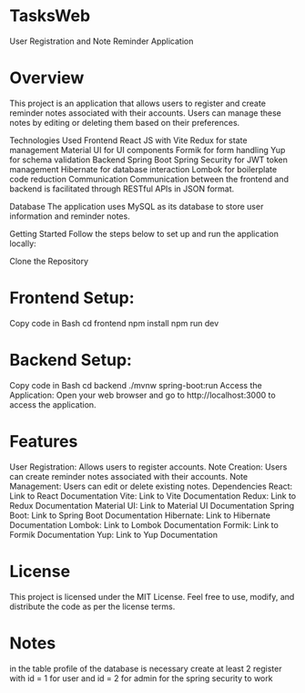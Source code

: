 # TasksWeb
User Registration and Note Reminder Application

# Overview
This project is an application that allows users to register and create reminder notes associated with their accounts. Users can manage these notes by editing or deleting them based on their preferences.

Technologies Used
Frontend
React JS with Vite
Redux for state management
Material UI for UI components
Formik for form handling
Yup for schema validation
Backend
Spring Boot
Spring Security for JWT token management
Hibernate for database interaction
Lombok for boilerplate code reduction
Communication
Communication between the frontend and backend is facilitated through RESTful APIs in JSON format.

Database
The application uses MySQL as its database to store user information and reminder notes.

Getting Started
Follow the steps below to set up and run the application locally:

Clone the Repository

# Frontend Setup:

Copy code in Bash
cd frontend
npm install
npm run dev

 # Backend Setup:

Copy code in Bash
cd backend
./mvnw spring-boot:run
Access the Application:
Open your web browser and go to http://localhost:3000 to access the application.

# Features
User Registration: Allows users to register accounts.
Note Creation: Users can create reminder notes associated with their accounts.
Note Management: Users can edit or delete existing notes.
Dependencies
React: Link to React Documentation
Vite: Link to Vite Documentation
Redux: Link to Redux Documentation
Material UI: Link to Material UI Documentation
Spring Boot: Link to Spring Boot Documentation
Hibernate: Link to Hibernate Documentation
Lombok: Link to Lombok Documentation
Formik: Link to Formik Documentation
Yup: Link to Yup Documentation

# License
This project is licensed under the MIT License. Feel free to use, modify, and distribute the code as per the license terms.

# Notes
in the table profile of the database is necessary create at least 2 register with id = 1 for user and id = 2 for admin for the spring security to work

